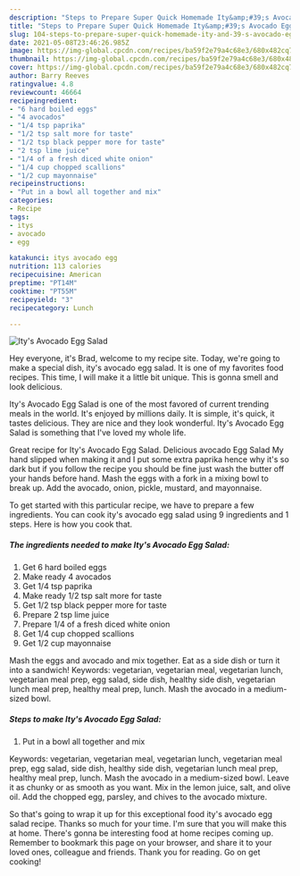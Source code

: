 ```yaml
---
description: "Steps to Prepare Super Quick Homemade Ity&amp;#39;s Avocado Egg Salad"
title: "Steps to Prepare Super Quick Homemade Ity&amp;#39;s Avocado Egg Salad"
slug: 104-steps-to-prepare-super-quick-homemade-ity-and-39-s-avocado-egg-salad
date: 2021-05-08T23:46:26.985Z
image: https://img-global.cpcdn.com/recipes/ba59f2e79a4c68e3/680x482cq70/itys-avocado-egg-salad-recipe-main-photo.jpg
thumbnail: https://img-global.cpcdn.com/recipes/ba59f2e79a4c68e3/680x482cq70/itys-avocado-egg-salad-recipe-main-photo.jpg
cover: https://img-global.cpcdn.com/recipes/ba59f2e79a4c68e3/680x482cq70/itys-avocado-egg-salad-recipe-main-photo.jpg
author: Barry Reeves
ratingvalue: 4.8
reviewcount: 46664
recipeingredient:
- "6 hard boiled eggs"
- "4 avocados"
- "1/4 tsp paprika"
- "1/2 tsp salt more for taste"
- "1/2 tsp black pepper more for taste"
- "2 tsp lime juice"
- "1/4 of a fresh diced white onion"
- "1/4 cup chopped scallions"
- "1/2 cup mayonnaise"
recipeinstructions:
- "Put in a bowl all together and mix"
categories:
- Recipe
tags:
- itys
- avocado
- egg

katakunci: itys avocado egg 
nutrition: 113 calories
recipecuisine: American
preptime: "PT14M"
cooktime: "PT55M"
recipeyield: "3"
recipecategory: Lunch

---
```



![Ity&#39;s Avocado Egg Salad](https://img-global.cpcdn.com/recipes/ba59f2e79a4c68e3/680x482cq70/itys-avocado-egg-salad-recipe-main-photo.jpg)

Hey everyone, it's Brad, welcome to my recipe site. Today, we're going to make a special dish, ity&#39;s avocado egg salad. It is one of my favorites food recipes. This time, I will make it a little bit unique. This is gonna smell and look delicious.

Ity&#39;s Avocado Egg Salad is one of the most favored of current trending meals in the world. It's enjoyed by millions daily. It is simple, it's quick, it tastes delicious. They are nice and they look wonderful. Ity&#39;s Avocado Egg Salad is something that I've loved my whole life.

Great recipe for Ity&#39;s Avocado Egg Salad. Delicious avocado Egg Salad My hand slipped when making it and I put some extra paprika hence why it&#39;s so dark but if you follow the recipe you should be fine just wash the butter off your hands before hand. Mash the eggs with a fork in a mixing bowl to break up. Add the avocado, onion, pickle, mustard, and mayonnaise.


To get started with this particular recipe, we have to prepare a few ingredients. You can cook ity&#39;s avocado egg salad using 9 ingredients and 1 steps. Here is how you cook that.

<!--inarticleads1-->

##### The ingredients needed to make Ity&#39;s Avocado Egg Salad:

1. Get 6 hard boiled eggs
1. Make ready 4 avocados
1. Get 1/4 tsp paprika
1. Make ready 1/2 tsp salt more for taste
1. Get 1/2 tsp black pepper more for taste
1. Prepare 2 tsp lime juice
1. Prepare 1/4 of a fresh diced white onion
1. Get 1/4 cup chopped scallions
1. Get 1/2 cup mayonnaise


Mash the eggs and avocado and mix together. Eat as a side dish or turn it into a sandwich! Keywords: vegetarian, vegetarian meal, vegetarian lunch, vegetarian meal prep, egg salad, side dish, healthy side dish, vegetarian lunch meal prep, healthy meal prep, lunch. Mash the avocado in a medium-sized bowl. 

<!--inarticleads2-->

##### Steps to make Ity&#39;s Avocado Egg Salad:

1. Put in a bowl all together and mix


Keywords: vegetarian, vegetarian meal, vegetarian lunch, vegetarian meal prep, egg salad, side dish, healthy side dish, vegetarian lunch meal prep, healthy meal prep, lunch. Mash the avocado in a medium-sized bowl. Leave it as chunky or as smooth as you want. Mix in the lemon juice, salt, and olive oil. Add the chopped egg, parsley, and chives to the avocado mixture. 

So that's going to wrap it up for this exceptional food ity&#39;s avocado egg salad recipe. Thanks so much for your time. I'm sure that you will make this at home. There's gonna be interesting food at home recipes coming up. Remember to bookmark this page on your browser, and share it to your loved ones, colleague and friends. Thank you for reading. Go on get cooking!
